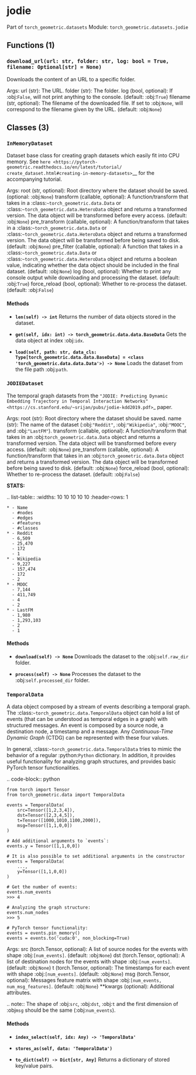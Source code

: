 # jodie

Part of `torch_geometric.datasets`
Module: `torch_geometric.datasets.jodie`

## Functions (1)

### `download_url(url: str, folder: str, log: bool = True, filename: Optional[str] = None)`

Downloads the content of an URL to a specific folder.

Args:
    url (str): The URL.
    folder (str): The folder.
    log (bool, optional): If :obj:`False`, will not print anything to the
        console. (default: :obj:`True`)
    filename (str, optional): The filename of the downloaded file. If set
        to :obj:`None`, will correspond to the filename given by the URL.
        (default: :obj:`None`)

## Classes (3)

### `InMemoryDataset`

Dataset base class for creating graph datasets which easily fit
into CPU memory.
See `here <https://pytorch-geometric.readthedocs.io/en/latest/tutorial/
create_dataset.html#creating-in-memory-datasets>`__ for the accompanying
tutorial.

Args:
    root (str, optional): Root directory where the dataset should be saved.
        (optional: :obj:`None`)
    transform (callable, optional): A function/transform that takes in a
        :class:`~torch_geometric.data.Data` or
        :class:`~torch_geometric.data.HeteroData` object and returns a
        transformed version.
        The data object will be transformed before every access.
        (default: :obj:`None`)
    pre_transform (callable, optional): A function/transform that takes in
        a :class:`~torch_geometric.data.Data` or
        :class:`~torch_geometric.data.HeteroData` object and returns a
        transformed version.
        The data object will be transformed before being saved to disk.
        (default: :obj:`None`)
    pre_filter (callable, optional): A function that takes in a
        :class:`~torch_geometric.data.Data` or
        :class:`~torch_geometric.data.HeteroData` object and returns a
        boolean value, indicating whether the data object should be
        included in the final dataset. (default: :obj:`None`)
    log (bool, optional): Whether to print any console output while
        downloading and processing the dataset. (default: :obj:`True`)
    force_reload (bool, optional): Whether to re-process the dataset.
        (default: :obj:`False`)

#### Methods

- **`len(self) -> int`**
  Returns the number of data objects stored in the dataset.

- **`get(self, idx: int) -> torch_geometric.data.data.BaseData`**
  Gets the data object at index :obj:`idx`.

- **`load(self, path: str, data_cls: Type[torch_geometric.data.data.BaseData] = <class 'torch_geometric.data.data.Data'>) -> None`**
  Loads the dataset from the file path :obj:`path`.

### `JODIEDataset`

The temporal graph datasets
from the `"JODIE: Predicting Dynamic Embedding
Trajectory in Temporal Interaction Networks"
<https://cs.stanford.edu/~srijan/pubs/jodie-kdd2019.pdf>`_ paper.

Args:
    root (str): Root directory where the dataset should be saved.
    name (str): The name of the dataset (:obj:`"Reddit"`,
        :obj:`"Wikipedia"`, :obj:`"MOOC"`, and :obj:`"LastFM"`).
    transform (callable, optional): A function/transform that takes in an
        :obj:`torch_geometric.data.Data` object and returns a transformed
        version. The data object will be transformed before every access.
        (default: :obj:`None`)
    pre_transform (callable, optional): A function/transform that takes in
        an :obj:`torch_geometric.data.Data` object and returns a
        transformed version. The data object will be transformed before
        being saved to disk. (default: :obj:`None`)
    force_reload (bool, optional): Whether to re-process the dataset.
        (default: :obj:`False`)

**STATS:**

.. list-table::
    :widths: 10 10 10 10 10
    :header-rows: 1

    * - Name
      - #nodes
      - #edges
      - #features
      - #classes
    * - Reddit
      - 6,509
      - 25,470
      - 172
      - 1
    * - Wikipedia
      - 9,227
      - 157,474
      - 172
      - 2
    * - MOOC
      - 7,144
      - 411,749
      - 4
      - 2
    * - LastFM
      - 1,980
      - 1,293,103
      - 2
      - 1

#### Methods

- **`download(self) -> None`**
  Downloads the dataset to the :obj:`self.raw_dir` folder.

- **`process(self) -> None`**
  Processes the dataset to the :obj:`self.processed_dir` folder.

### `TemporalData`

A data object composed by a stream of events describing a temporal
graph.
The :class:`~torch_geometric.data.TemporalData` object can hold a list of
events (that can be understood as temporal edges in a graph) with
structured messages.
An event is composed by a source node, a destination node, a timestamp
and a message. Any *Continuous-Time Dynamic Graph* (CTDG) can be
represented with these four values.

In general, :class:`~torch_geometric.data.TemporalData` tries to mimic
the behavior of a regular :python:`Python` dictionary.
In addition, it provides useful functionality for analyzing graph
structures, and provides basic PyTorch tensor functionalities.

.. code-block:: python

    from torch import Tensor
    from torch_geometric.data import TemporalData

    events = TemporalData(
        src=Tensor([1,2,3,4]),
        dst=Tensor([2,3,4,5]),
        t=Tensor([1000,1010,1100,2000]),
        msg=Tensor([1,1,0,0])
    )

    # Add additional arguments to `events`:
    events.y = Tensor([1,1,0,0])

    # It is also possible to set additional arguments in the constructor
    events = TemporalData(
        ...,
        y=Tensor([1,1,0,0])
    )

    # Get the number of events:
    events.num_events
    >>> 4

    # Analyzing the graph structure:
    events.num_nodes
    >>> 5

    # PyTorch tensor functionality:
    events = events.pin_memory()
    events = events.to('cuda:0', non_blocking=True)

Args:
    src (torch.Tensor, optional): A list of source nodes for the events
        with shape :obj:`[num_events]`. (default: :obj:`None`)
    dst (torch.Tensor, optional): A list of destination nodes for the
        events with shape :obj:`[num_events]`. (default: :obj:`None`)
    t (torch.Tensor, optional): The timestamps for each event with shape
        :obj:`[num_events]`. (default: :obj:`None`)
    msg (torch.Tensor, optional): Messages feature matrix with shape
        :obj:`[num_events, num_msg_features]`. (default: :obj:`None`)
    **kwargs (optional): Additional attributes.

.. note::
    The shape of :obj:`src`, :obj:`dst`, :obj:`t` and the first dimension
    of :obj`msg` should be the same (:obj:`num_events`).

#### Methods

- **`index_select(self, idx: Any) -> 'TemporalData'`**

- **`stores_as(self, data: 'TemporalData')`**

- **`to_dict(self) -> Dict[str, Any]`**
  Returns a dictionary of stored key/value pairs.
